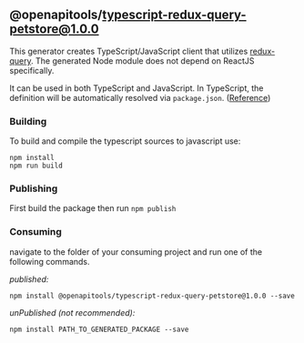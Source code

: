 ## @openapitools/typescript-redux-query-petstore@1.0.0

This generator creates TypeScript/JavaScript client that utilizes [redux-query](https://amplitude.github.io/redux-query/).
The generated Node module does not depend on ReactJS specifically.

It can be used in both TypeScript and JavaScript. In TypeScript, the definition will be automatically resolved via `package.json`. ([Reference](https://www.typescriptlang.org/docs/handbook/declaration-files/consumption.html))

### Building

To build and compile the typescript sources to javascript use:
```
npm install
npm run build
```

### Publishing

First build the package then run `npm publish`

### Consuming

navigate to the folder of your consuming project and run one of the following commands.

_published:_

```
npm install @openapitools/typescript-redux-query-petstore@1.0.0 --save
```

_unPublished (not recommended):_

```
npm install PATH_TO_GENERATED_PACKAGE --save
```
